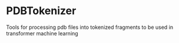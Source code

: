 # PDBTokenizer
Tools for processing pdb files into tokenized fragments to be used in transformer machine learning
